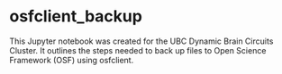 # osfclient_backup
This Jupyter notebook was created for the UBC Dynamic Brain Circuits Cluster. It outlines the steps needed to back up files to Open Science Framework (OSF) using osfclient.
